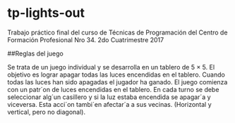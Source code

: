 # tp-lights-out
Trabajo práctico final del curso de Técnicas de Programación del Centro de Formación Profesional Nro 34. 2do Cuatrimestre 2017

##Reglas del juego

Se trata de un juego individual y se desarrolla en un tablero de 5 × 5. El
objetivo es lograr apagar todas las luces encendidas en el tablero. Cuando
todas las luces han sido apagadas el jugador ha ganado.
El juego comienza con un patr´on de luces encendidas en el tablero. En
cada turno se debe seleccionar alg´un casillero y si la luz estaba encendida se
apagar´a y viceversa. Esta acci´on tambi´en afectar´a a sus vecinas. (Horizontal
y vertical, pero no diagonal).
